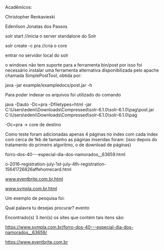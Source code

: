 Acadêmicos:

Christopher Renkavieski

Edenilson Jonatas dos Passos

solr start //inicia o server standalone do Solr

solr create -c pra //cria o core

entrar no servidor local do solr

o windows não tem suporte para a ferramenta bin/post por isso foi necessário instalar uma ferramenta alternativa
disponibilizada pelo apache chamada SimplePostTool, obtida por:

java -jar example/exampledocs/post.jar -h

Para poder indexar os arquivos foi utilizado do comando 

java -Dauto -Dc=pra -Dfiletypes=html -jar C:\Users\edeni\Downloads\Compressed\solr-6.1.0\solr-6.1.0\pag\post.jar C:\Users\edeni\Downloads\Compressed\solr-6.1.0\solr-6.1.0\pag

-Dc=pra -> core de destino

Como teste foram adicionadas apenas 4 páginas no index com cada index com cerca de 1kb de tamanho as páginas inseridas foram: 
(isso depois do tratamento do primeiro algoritmo, o de download de páginas)

forro-dos-40---especial-dia-dos-namorados__63659.html

o-2016-registration-july-1st-july-4th-registration-15641726826affehomecard.html

www.eventbrite.com.br.html

www.sympla.com.br.html

Um exemplo de pesquisa foi:

Qual palavra tu desejas procurar?
evento

Encontrado(s) 3 iten(s) os sites que contém tais itens são:

https://www.sympla.com.br/forro-dos-40---especial-dia-dos-namorados__63659/

https://www.eventbrite.com.br
